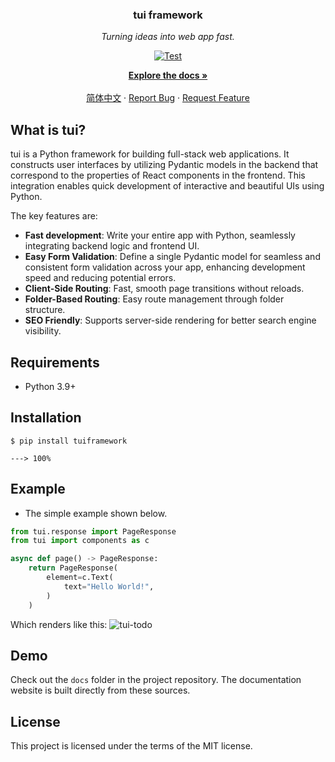 <!-- PROJECT LOGO -->
<div align="center">

  <h3 align="center">tui framework</h3>

  <p align='center'>
    <em>Turning ideas into web app fast.</em>
  </p>
  <p align="center">
    <a href="https://github.com/Chaoyingz/tui/actions?query=workflow" target="_blank">
        <img src="https://github.com/Chaoyingz/tui/actions/workflows/test.yaml/badge.svg?event=push&branch=main" alt="Test">
    </a>
  </p>
  <p align="center">
    <a href="https://tui.celerforge.com/"><strong>Explore the docs »</strong></a>
    <br />
    <br />
    <a href="https://github.com/Chaoyingz/tui/blob/main/README_CN.md">简体中文</a>
    ·
    <a href="https://github.com/Chaoyingz/tui/issues">Report Bug</a>
    ·
    <a href="https://github.com/Chaoyingz/tui/issues">Request Feature</a>
  </p>
</div>

<!-- WHAT IS TUI -->

## What is tui?

tui is a Python framework for building full-stack web applications. It constructs user interfaces by utilizing Pydantic
models in the backend that correspond to the properties of React components in the frontend. This integration enables
quick development of interactive and beautiful UIs using Python.

The key features are:

- **Fast development**: Write your entire app with Python, seamlessly integrating backend logic and frontend UI.
- **Easy Form Validation**: Define a single Pydantic model for seamless and consistent form validation across your app, enhancing development speed and reducing potential errors.
- **Client-Side Routing**: Fast, smooth page transitions without reloads.
- **Folder-Based Routing**: Easy route management through folder structure.
- **SEO Friendly**: Supports server-side rendering for better search engine visibility.

## Requirements

- Python 3.9+

## Installation

```console
$ pip install tuiframework

---> 100%
```

## Example

- The simple example shown below.

```python
from tui.response import PageResponse
from tui import components as c

async def page() -> PageResponse:
    return PageResponse(
        element=c.Text(
            text="Hello World!",
        )
    )
```

Which renders like this:
![tui-todo](https://github.com/Chaoyingz/tui/assets/32626585/f48415d8-b25c-432d-8dc4-d0bd4d65777d)

## Demo

Check out the `docs` folder in the project repository. The documentation website is built directly from these sources.

## License

This project is licensed under the terms of the MIT license.

